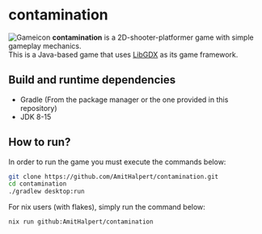 # contamination
![Gameicon](https://i.imgur.com/5YK952r.png)
**contamination** is a 2D-shooter-platformer game with simple gameplay mechanics.  
This is a Java-based game that uses [LibGDX](https://libgdx.com) as its game framework.

## Build and runtime dependencies
- Gradle (From the package manager or the one provided in this repository)
- JDK 8-15

## How to run?
In order to run the game you must execute the commands below:
```bash
git clone https://github.com/AmitHalpert/contamination.git
cd contamination
./gradlew desktop:run
```
For nix users (with flakes), simply run the command below:
```bash
nix run github:AmitHalpert/contamination
```
